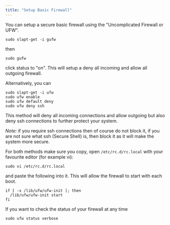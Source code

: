 ```yaml
---
title: "Setup Basic Firewall"
---
```


You can setup a secure basic firewall using the "Uncomplicated Firewall or UFW".
```
sudo slapt-get -i gufw
```

then

```
sudo gufw
```

click status to "on".  This will setup a deny all incoming and allow all outgoing firewall.

Alternatively, you can

```
sudo slapt-get -i ufw
sudo ufw enable
sudo ufw default deny
sudo ufw deny ssh
```

This method will deny all incoming connections and allow outgoing but also deny
ssh connections to further protect your system. 

*Note:* if you require ssh connections then of course do not block it, if you are
not sure what ssh (Secure Shell) is, then block it as it will make the system
more secure.

For both methods make sure you copy, open `/etc/rc.d/rc.local` with your
favourite editor (for example vi):

```
sudo vi /etc/rc.d/rc.local
```

and paste the following into it. This will allow the firewall to start with
each boot.

```
if [ -x /lib/ufw/ufw-init ]; then
  /lib/ufw/ufw-init start
fi
```

If you want to check the status of your firewall at any time

```
sudo ufw status verbose
```
